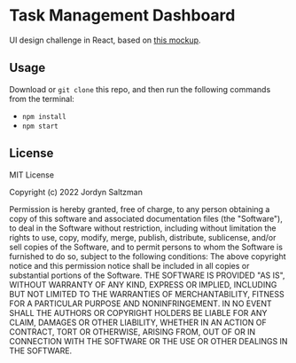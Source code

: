 # Task Management Dashboard

UI design challenge in React, based on [this mockup](https://dribbble.com/shots/17373971-Taskingz-Task-Management-Dashboard).


## Usage

Download or `git clone` this repo, and then run the following commands from the terminal:

- `npm install`
- `npm start`

## License

MIT License

Copyright (c) 2022 Jordyn Saltzman

Permission is hereby granted, free of charge, to any person obtaining a copy of this software and associated documentation files (the "Software"), to deal in the Software without restriction, including without limitation the rights to use, copy, modify, merge, publish, distribute, sublicense, and/or sell copies of the Software, and to permit persons to whom the Software is furnished to do so, subject to the following conditions: The above copyright notice and this permission notice shall be included in all copies or substantial portions of the Software. THE SOFTWARE IS PROVIDED "AS IS", WITHOUT WARRANTY OF ANY KIND, EXPRESS OR IMPLIED, INCLUDING BUT NOT LIMITED TO THE WARRANTIES OF MERCHANTABILITY, FITNESS FOR A PARTICULAR PURPOSE AND NONINFRINGEMENT. IN NO EVENT SHALL THE AUTHORS OR COPYRIGHT HOLDERS BE LIABLE FOR ANY CLAIM, DAMAGES OR OTHER LIABILITY, WHETHER IN AN ACTION OF CONTRACT, TORT OR OTHERWISE, ARISING FROM, OUT OF OR IN CONNECTION WITH THE SOFTWARE OR THE USE OR OTHER DEALINGS IN THE SOFTWARE.
